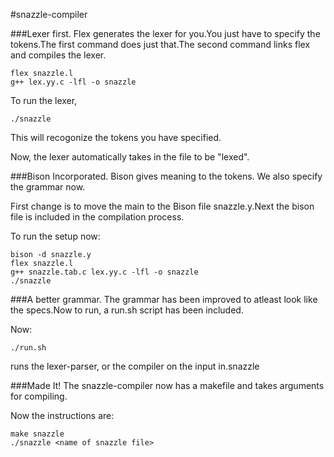 #snazzle-compiler

###Lexer first.
Flex generates the lexer for you.You just have to specify the tokens.The first command does just that.The second command links flex and compiles the lexer.

```
flex snazzle.l
g++ lex.yy.c -lfl -o snazzle
```
To run the lexer, 

```
./snazzle
```
This will recogonize the tokens you have specified.

Now, the lexer automatically takes in the file to be "lexed".

###Bison Incorporated.
Bison gives meaning to the tokens. We also specify the grammar now.

First change is to move the main to the Bison file snazzle.y.Next the bison file is included in the compilation process.

To run the setup now:
```
bison -d snazzle.y
flex snazzle.l
g++ snazzle.tab.c lex.yy.c -lfl -o snazzle
./snazzle
```

###A better grammar.
The grammar has been improved to atleast look like the specs.Now to run, a run.sh script has been included.

Now:
```
./run.sh
```
runs the lexer-parser, or the compiler on the input in.snazzle

###Made It!
The snazzle-compiler now has a makefile and takes arguments for compiling.

Now the instructions are:
```
make snazzle
./snazzle <name of snazzle file>
```
